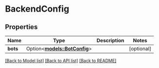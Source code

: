 # BackendConfig

## Properties

Name | Type | Description | Notes
------------ | ------------- | ------------- | -------------
**bots** | Option<[**models::BotConfig**](BotConfig.md)> |  | [optional]

[[Back to Model list]](../README.md#documentation-for-models) [[Back to API list]](../README.md#documentation-for-api-endpoints) [[Back to README]](../README.md)


